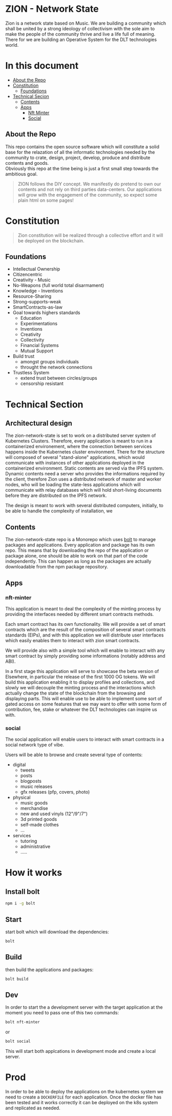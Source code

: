 # ZION - Network State

Zion is a network state based on Music. We are building a
community which shall be united by a strong ideology of
collectivism with the sole aim to make the people of the
community thrive and live a life full of meaning. There for
we are building an Operative System for the DLT technologies
world.

# In this document

- [About the Repo](#about-the-repo)
- [Constitution](#constitution)
  - [Foundations](#foundations)
- [Technical Secion](#technical-section)
  - [Contents](#contents)
  - [Apps](#apps)
    - [Nft Minter](#nft-minter)
    - [Social](#social)

## About the Repo

This repo contains the open source software which will
constitute a solid base for the relazation of all the
informatic technologies needed by the community to crate,
design, project, develop, produce and distribute contents
and goods. </br>Obviously this repo at the time being is
just a first small step towards the ambitious goal.</br>

> ZION follows the DIY concept. We manifestly do pretend to
> own our contents and not rely on third parties
> data-centers. Our applications will grow with the
> engagement of the community, so expect some plain html on
> some pages!

# Constitution

> Zion constitution will be realized through a collective
> effort and it will be deployed on the blockchain.

## Foundations

- Intellectual Ownership
- Citizencentric
- Creativity - Music
- No-Weapons (full world total disarmament)
- Knowledge - Inventions
- Resource-Sharing
- Strong-supports-weak
- SmartContracts-as-law
- Goal towards highers standards
  - Education
  - Experimentations
  - Inventions
  - Creativity
  - Collectivity
  - Financial Systems
  - Mutual Support
- Build trust
  - amongst groups individuals
  - throught the network connections
- Trustless System
  - extend trust between circles/groups
  - censorship resistant

# Technical Section

## Architectural design

The zion-network-state is set to work on a distributed
server system of Kubernetes Clusters. Therefore, every
application is meant to run in a containerized environement,
where the connection between services happens inside the
Kubernetes cluster environment. There for the structure will
composed of several "stand-alone" applications, which would
communicate with instances of other applications deployed in
the containerized environment.
Static contents are served via the IPFS system.
Dynamic contents need a server who provides the informations
required by the client, therefore Zion uses a distributed
network of master and worker nodes, who will be loading the
state-less applications which will communicate with relay
databases which will hold short-living documents before they
are distributed on the IPFS network.

The design is meant to work with several distributed
computers, initially, to be able to handle the complexity of
installation, we

## Contents

The zion-network-state repo is a Monorepo which uses
[bolt]('https://github.com/boltpkg/bolt) to manage packages
and applications.
Every application and package has its own repo. This means
that by downloading the repo of the application or package
alone, one should be able to work on that part of the code
independently. This can happen as long as the packages are
actually downloadable from the npm package repository.

## Apps

### nft-minter

This application is meant to deal the complexity of the
minting process by providing the interfaces needed by
different smart contracts methods.

Each smart contract has its own functionality. We will
provide a set of smart contracts which are the result of the
composition of several smart contracts standards (EIPs), and
with this application we will distribute user interfaces
which easily enables them to interact with zion smart
contracts.

We will provide also with a simple tool which will enable to
interact with any smart contract by simply providing some
informations (notably address and ABI).

In a first stage this application will serve to showcase the
beta version of Elsewhere, in particular the release of the
first 1000 OG tokens. We will build this application
enabling it to display profiles and collections, and slowly
we will decouple the minting process and the interactions
which actually change the state of the blockchain from the
browsing and displaying parts. This will enable use to be
able to implement some sort of gated access on some features
that we may want to offer with some form of contribution,
fee, stake or whatever the DLT technologies can inspire us
with.

### social

The social application will enable users to interact with
smart contracts in a social network type of vibe.

Users will be able to browse and create several type of
contents:

- digital
  - tweets
  - posts
  - blogposts
  - music releases
  - gfx releases (pfp, covers, photo)
- physical
  - music goods
  - merchandise
  - new and used vinyls (12"/9"/7")
  - 3d printed goods
  - self-made clothes
  - ...
- services
  - tutoring
  - administrative
  - .....

# How it works

## Install bolt

```sh
npm i -g bolt
```

## Start

start bolt which will download the dependencies:

```sh
bolt
```

## Build

then build the applications and packages:

```sh
bolt build
```

## Dev

In order to start the a development server with the target
application at the moment you need to pass one of this two
commands:

```sh
bolt nft-minter
```

or

```sh
bolt social
```

This will start both applcations in development mode and
create a local server.

# Prod

In order to be able to deploy the applications on the
kubernetes system we need to create a `DOCKERFILE` for each
application. Once the docker file has been tested and it
works correctly it can be deployed on the k8s system and
replicated as needed.
